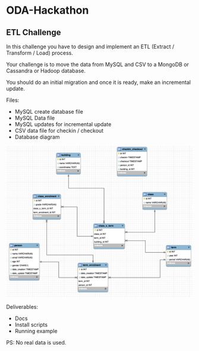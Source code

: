 # ODA-Hackathon

## ETL Challenge

In this challenge you have to design and implement an ETL (Extract / Transform / Load) process. 

Your challenge is to move the data from MySQL and CSV to a MongoDB or Cassandra or Hadoop database.

You should do an initial migration and once it is ready, make an incremental update.

Files:

 - MySQL create database file
 - MySQL Data file
 - MySQL updates for incremental update
 - CSV data file for checkin / checkout
 - Database diagram

![Alt text](colorado-university-hackathon-etl.png?raw=true "Data Diagram")

Deliverables:

 - Docs
 - Install scripts
 - Running example

PS: No real data is used.
